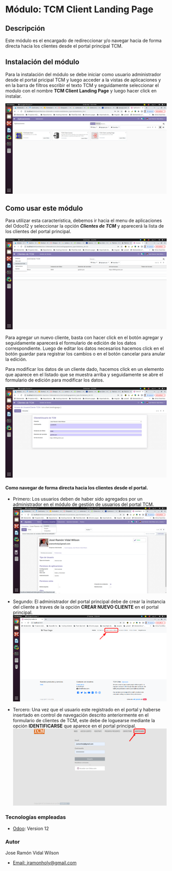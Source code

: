 # Módulo: TCM Client Landing Page

## Descripción
Este módulo es el encargado de redireccionar y/o navegar hacia de forma directa hacia los clientes 
desde el portal principal TCM.

## Instalación del módulo
Para la instalación del módulo se debe iniciar como usuario administrador desde el portal pricipal TCM
y luego acceder a la vistas de aplicaciones y en la barra de filtros escribir el texto TCM y seguidamente 
seleccionar el modulo con el nombre **TCM Client Landing Page** y luego hacer click en instalar.

![Image text](static/description//images/odoo_apps.png)

## Como usar este módulo
Para utilizar esta característica, debemos ir hacia el menu de aplicaciones del Odoo12 y seleccionar
la opción _**Clientes de TCM**_ y aparecerá la lista de los clientes del portal principal.

![Image text](static/description/images/client_tcm_menu.png)

Para agregar un nuevo cliente, basta con hacer click en el botón agregar y seguidamente aparecerá el
formulario de edición de los datos correspondiente. Luego de editar los datos necesarios hacemos click en 
el botón guardar para registrar los cambios o en el botón cancelar para anular la edición.

Para modificar los datos de un cliente dado, hacemos click en un elemento que aparece en el listado que 
se muestra arriba y seguidamente se abre el formulario de edición para modificar los datos. 

![Image text](static/description/images/cliente_tcm_configure.png)

#### Como navegar de forma directa hacia los clientes desde el portal.

* Primero: Los usuarios deben de haber sido agregados por un administrador en el módulo de gestión de usuarios 
del portal TCM.
![Image text](static/description/images/tcm_user_control.png)

* Segundo: El administrador del portal principal debe de crear la instancia del cliente a traves de la opción 
**CREAR NUEVO CLIENTE** en el portal principal.
![Image text](static/description/images/tcm_crear_cliente.png)

* Tercero: Una vez que el usuario este registrado en el portal y haberse insertado en control de navegación
descrito anteriormente en el formulario de clientes de TCM, este debe de loguearse mediante la  opción 
**IDENTIFICARSE** que aparece en el portal principal.
![Image text](static/description/images/tcm_identificarse.png)
 
 
### Tecnologías empleadas

* [Odoo](https://www.odoo.com): Version 12

### Autor
Jose Ramón Vidal Wilson
- [Email: jramonholy@gmail.com](mailto:jramonholy@gmail.com?subject=Hi% "Hi!")
